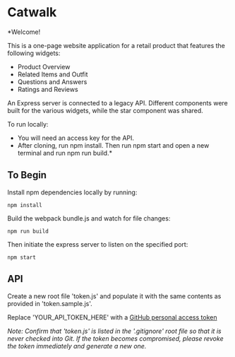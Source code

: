 # Catwalk

*Welcome!

This is a one-page website application for a retail product that features the following widgets:
- Product Overview
- Related Items and Outfit
- Questions and Answers
- Ratings and Reviews

An Express server is connected to a legacy API. Different components were built for the various widgets, while the star component was shared.

To run locally:
- You will need an access key for the API.
- After cloning, run npm install. Then run npm start and open a new terminal and run npm run build.*

## **To Begin**

Install npm dependencies locally by running:

`npm install`

Build the webpack bundle.js and watch for file changes:

`npm run build`

Then initiate the express server to listen on the specified port:

`npm start`

## **API**

Create a new root file 'token.js' and populate it with the same contents as provided in 'token.sample.js'.

Replace 'YOUR_API_TOKEN_HERE' with a [GitHub personal access token](https://github.com/settings/tokens)

*Note: Confirm that 'token.js' is listed in the '.gitignore' root file so that it is never checked into Git. If the token becomes compromised, please revoke the token immediately and generate a new one.*
